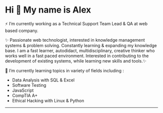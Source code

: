 Hi 👋 My name is Alex
===============================

⚡ I’m currently working as a Technical Support Team Lead & QA at web based company.

✨ Passionate web technologist, interested in knowledge management systems & problem solving. Constantly learning & expanding my knowledge base. I am a fast learner, autodidact, multidisciplinary, creative thinker who works well in a fast paced environment. Interested in contributing to the development of existing systems, while learning new skills and tools.✨

🌱 I’m currently learning topics in  variety of fields including :
- Data Analysis with SQL & Excel
- Software Testing
- JavaScript
- CompTIA A+
- Ethical Hacking with Linux & Python
-------------

<!--
**alexrosenbaum/alexrosenbaum** is a ✨ _special_ ✨ repository because its `README.md` (this file) appears on your GitHub profile.

Here are some ideas to get you started:

- 🔭 I’m currently working on ...
- 🌱 I’m currently learning ...
- 👯 I’m looking to collaborate on ...
- 🤔 I’m looking for help with ...
- 💬 Ask me about ...
- 📫 How to reach me: ...
- 😄 Pronouns: ...
- ⚡ Fun fact: ....
-->
